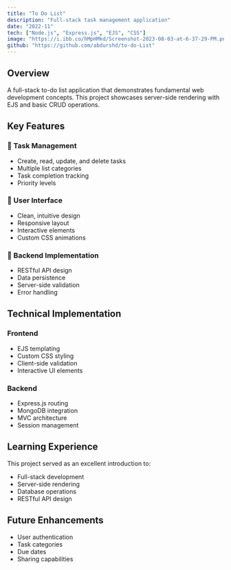 ```yaml
---
title: "To Do List"
description: "Full-stack task management application"
date: "2022-11"
tech: ["Node.js", "Express.js", "EJS", "CSS"]
image: "https://i.ibb.co/hMpHMkd/Screenshot-2023-08-03-at-6-37-29-PM.png"
github: "https://github.com/abdurshd/to-do-List"
---
```


## Overview
A full-stack to-do list application that demonstrates fundamental web development concepts. This project showcases server-side rendering with EJS and basic CRUD operations.

## Key Features

### 📝 Task Management
- Create, read, update, and delete tasks
- Multiple list categories
- Task completion tracking
- Priority levels

### 🎨 User Interface
- Clean, intuitive design
- Responsive layout
- Interactive elements
- Custom CSS animations

### 🔧 Backend Implementation
- RESTful API design
- Data persistence
- Server-side validation
- Error handling

## Technical Implementation

### Frontend
- EJS templating
- Custom CSS styling
- Client-side validation
- Interactive UI elements

### Backend
- Express.js routing
- MongoDB integration
- MVC architecture
- Session management

## Learning Experience

This project served as an excellent introduction to:
- Full-stack development
- Server-side rendering
- Database operations
- RESTful API design

## Future Enhancements
- User authentication
- Task categories
- Due dates
- Sharing capabilities 